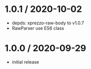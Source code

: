 1.0.1 / 2020-10-02
==================

  * depds: xprezzo-raw-body to v1.0.7
  * RawParser use ES6 class

1.0.0 / 2020-09-29
==================

  * initial release
